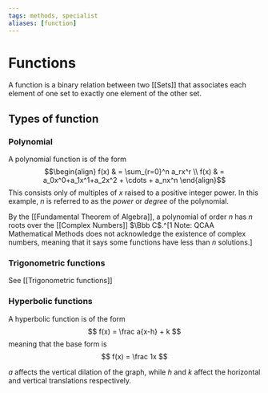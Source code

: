 ```yaml
---
tags: methods, specialist
aliases: [function]
---
```


# Functions
A function is a binary relation between two [[Sets]] that associates each element of one set to exactly one element of the other set.

## Types of function
### Polynomial
A polynomial function is of the form
$$\begin{align}
f(x) & = \sum_{r=0}^n a_rx^r \\
f(x) & = a_0x^0+a_1x^1+a_2x^2 + \cdots + a_nx^n 
\end{align}$$
This consists only of multiples of $x$ raised to a positive integer power. In this example, $n$ is referred to as the _power_ or _degree_ of the polynomial.

By the [[Fundamental Theorem of Algebra]], a polynomial of order $n$ has $n$ roots over the [[Complex Numbers]] $\Bbb C$.^[1 Note: QCAA Mathematical Methods does not acknowledge the existence of complex numbers, meaning that it says some functions have less than $n$ solutions.]

### Trigonometric functions
See [[Trigonometric functions]]

### Hyperbolic functions
A hyperbolic function is of the form 
$$ f(x) = \frac a{x-h} + k $$
meaning that the base form is 
$$ f(x) = \frac 1x $$

$a$ affects the vertical dilation of the graph, while $h$ and $k$ affect the horizontal and vertical translations respectively.